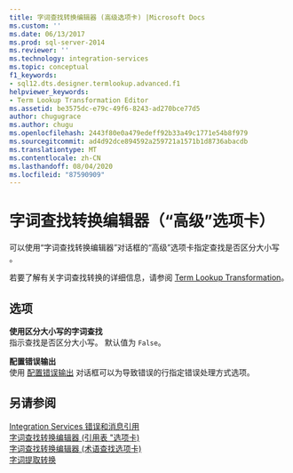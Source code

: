 ```yaml
---
title: 字词查找转换编辑器 (高级选项卡) |Microsoft Docs
ms.custom: ''
ms.date: 06/13/2017
ms.prod: sql-server-2014
ms.reviewer: ''
ms.technology: integration-services
ms.topic: conceptual
f1_keywords:
- sql12.dts.designer.termlookup.advanced.f1
helpviewer_keywords:
- Term Lookup Transformation Editor
ms.assetid: be3575dc-e79c-49f6-8243-ad270bce77d5
author: chugugrace
ms.author: chugu
ms.openlocfilehash: 2443f80e0a479edeff92b33a49c1771e54b8f979
ms.sourcegitcommit: ad4d92dce894592a259721a1571b1d8736abacdb
ms.translationtype: MT
ms.contentlocale: zh-CN
ms.lasthandoff: 08/04/2020
ms.locfileid: "87590909"
---
```

# <a name="term-lookup-transformation-editor-advanced-tab"></a>字词查找转换编辑器（“高级”选项卡）
  可以使用“字词查找转换编辑器”对话框的“高级”选项卡指定查找是否区分大小写   。  
  
 若要了解有关字词查找转换的详细信息，请参阅 [Term Lookup Transformation](data-flow/transformations/lookup-transformation.md)。  
  
## <a name="options"></a>选项  
 **使用区分大小写的字词查找**  
 指示查找是否区分大小写。 默认值为 `False`。  
  
 **配置错误输出**  
 使用 [配置错误输出](../../2014/integration-services/configure-error-output.md) 对话框可以为导致错误的行指定错误处理方式选项。  
  
## <a name="see-also"></a>另请参阅  
 [Integration Services 错误和消息引用](../../2014/integration-services/integration-services-error-and-message-reference.md)   
 [字词查找转换编辑器 &#40;引用表 "选项卡&#41;](../../2014/integration-services/term-lookup-transformation-editor-reference-table-tab.md)   
 [字词查找转换编辑器 &#40;术语查找选项卡&#41;](../../2014/integration-services/term-lookup-transformation-editor-term-lookup-tab.md)   
 [字词提取转换](data-flow/transformations/term-extraction-transformation.md)  
  
  
